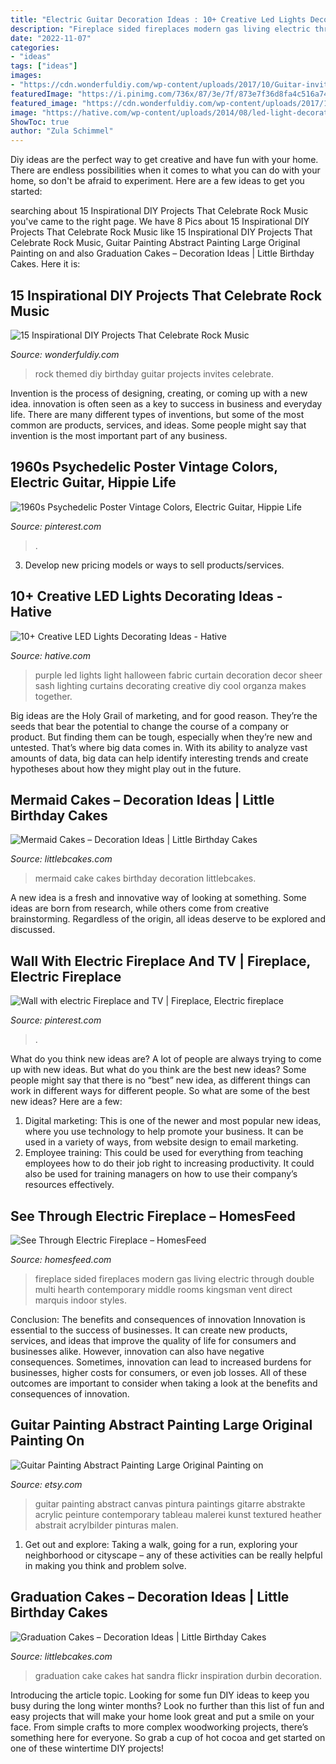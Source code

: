 ```yaml
---
title: "Electric Guitar Decoration Ideas : 10+ Creative Led Lights Decorating Ideas"
description: "Fireplace sided fireplaces modern gas living electric through double multi hearth contemporary middle rooms kingsman vent direct marquis indoor styles"
date: "2022-11-07"
categories:
- "ideas"
tags: ["ideas"]
images:
- "https://cdn.wonderfuldiy.com/wp-content/uploads/2017/10/Guitar-invites-for-a-rock-themed-birthday-party.jpg"
featuredImage: "https://i.pinimg.com/736x/87/3e/7f/873e7f36d8fa4c516a746cc41c2c0fa8.jpg"
featured_image: "https://cdn.wonderfuldiy.com/wp-content/uploads/2017/10/Guitar-invites-for-a-rock-themed-birthday-party.jpg"
image: "https://hative.com/wp-content/uploads/2014/08/led-light-decorating/5-led-light-curtain.jpg"
ShowToc: true
author: "Zula Schimmel"
---
```



Diy ideas are the perfect way to get creative and have fun with your home. There are endless possibilities when it comes to what you can do with your home, so don't be afraid to experiment. Here are a few ideas to get you started:

	

		
searching about 15 Inspirational DIY Projects That Celebrate Rock Music you've came to the right page. We have 8 Pics about 15 Inspirational DIY Projects That Celebrate Rock Music like 15 Inspirational DIY Projects That Celebrate Rock Music, Guitar Painting Abstract Painting Large Original Painting on and also Graduation Cakes – Decoration Ideas | Little Birthday Cakes. Here it is:
		
    
## 15 Inspirational DIY Projects That Celebrate Rock Music

<img loading=lazy src="https://cdn.wonderfuldiy.com/wp-content/uploads/2017/10/Guitar-invites-for-a-rock-themed-birthday-party.jpg" onerror="this.onerror=null;this.src='https://tse1.mm.bing.net/th?id=OIP.9pIdTYbuNtFVs8t2DdJYjQHaK5&amp;pid=15.1';" alt="15 Inspirational DIY Projects That Celebrate Rock Music">

_Source: wonderfuldiy.com_

>rock themed diy birthday guitar projects invites celebrate. 

	

Invention is the process of designing, creating, or coming up with a new idea. innovation is often seen as a key to success in business and everyday life. There are many different types of inventions, but some of the most common are products, services, and ideas. Some people might say that invention is the most important part of any business.

    
## 1960s Psychedelic Poster Vintage Colors, Electric Guitar, Hippie Life

<img loading=lazy src="https://i.pinimg.com/736x/7b/85/04/7b8504e860d09ad4b176c741f19318ea.jpg" onerror="this.onerror=null;this.src='https://tse3.mm.bing.net/th?id=OIP.846Eb2DsV-zFzLo5O382_QHaLL&amp;pid=15.1';" alt="1960s Psychedelic Poster Vintage Colors, Electric Guitar, Hippie Life">

_Source: pinterest.com_

>. 

	

3. Develop new pricing models or ways to sell products/services.

    
## 10+ Creative LED Lights Decorating Ideas - Hative

<img loading=lazy src="https://hative.com/wp-content/uploads/2014/08/led-light-decorating/5-led-light-curtain.jpg" onerror="this.onerror=null;this.src='https://tse1.mm.bing.net/th?id=OIP.9er6BojsWgrIzx1PssNEmAHaLH&amp;pid=15.1';" alt="10+ Creative LED Lights Decorating Ideas - Hative">

_Source: hative.com_

>purple led lights light halloween fabric curtain decoration decor sheer sash lighting curtains decorating creative diy cool organza makes together. 

	

Big ideas are the Holy Grail of marketing, and for good reason. They’re the seeds that bear the potential to change the course of a company or product. But finding them can be tough, especially when they’re new and untested. That’s where big data comes in. With its ability to analyze vast amounts of data, big data can help identify interesting trends and create hypotheses about how they might play out in the future.

    
## Mermaid Cakes – Decoration Ideas | Little Birthday Cakes

<img loading=lazy src="http://www.littlebcakes.com/wp-content/uploads/2013/08/Mermaid-Cake-Images.jpg" onerror="this.onerror=null;this.src='https://tse2.mm.bing.net/th?id=OIP.jwMX7pFN8M2MuV30STHIqwHaFj&amp;pid=15.1';" alt="Mermaid Cakes – Decoration Ideas | Little Birthday Cakes">

_Source: littlebcakes.com_

>mermaid cake cakes birthday decoration littlebcakes. 

	

A new idea is a fresh and innovative way of looking at something. Some ideas are born from research, while others come from creative brainstorming. Regardless of the origin, all ideas deserve to be explored and discussed.

    
## Wall With Electric Fireplace And TV | Fireplace, Electric Fireplace

<img loading=lazy src="https://i.pinimg.com/736x/87/3e/7f/873e7f36d8fa4c516a746cc41c2c0fa8.jpg" onerror="this.onerror=null;this.src='https://tse3.mm.bing.net/th?id=OIP.ZGVpqOdr7Ba-mUR7BesPBwHaJ3&amp;pid=15.1';" alt="Wall with electric Fireplace and TV | Fireplace, Electric fireplace">

_Source: pinterest.com_

>. 

	

What do you think new ideas are?
A lot of people are always trying to come up with new ideas. But what do you think are the best new ideas? Some people might say that there is no “best” new idea, as different things can work in different ways for different people. So what are some of the best new ideas? Here are a few: 
1) Digital marketing: This is one of the newer and most popular new ideas, where you use technology to help promote your business. It can be used in a variety of ways, from website design to email marketing. 
2) Employee training: This could be used for everything from teaching employees how to do their job right to increasing productivity. It could also be used for training managers on how to use their company’s resources effectively.

    
## See Through Electric Fireplace – HomesFeed

<img loading=lazy src="https://homesfeed.com/wp-content/uploads/2015/10/Black-And-Long-Electric-Fireplace-In-The-Middle-Of-The-Room-With-Hardwood-Floor-Design.jpg" onerror="this.onerror=null;this.src='https://tse3.mm.bing.net/th?id=OIP.LU3Qv0ApLq65FDtBg2k1NgHaJu&amp;pid=15.1';" alt="See Through Electric Fireplace – HomesFeed">

_Source: homesfeed.com_

>fireplace sided fireplaces modern gas living electric through double multi hearth contemporary middle rooms kingsman vent direct marquis indoor styles. 

	

Conclusion: The benefits and consequences of innovation
Innovation is essential to the success of businesses. It can create new products, services, and ideas that improve the quality of life for consumers and businesses alike. However, innovation can also have negative consequences. Sometimes, innovation can lead to increased burdens for businesses, higher costs for consumers, or even job losses. All of these outcomes are important to consider when taking a look at the benefits and consequences of innovation.

    
## Guitar Painting Abstract Painting Large Original Painting On

<img loading=lazy src="https://img0.etsystatic.com/044/0/6216479/il_570xN.507376238_nwi0.jpg" onerror="this.onerror=null;this.src='https://tse2.mm.bing.net/th?id=OIP.RhNhxEMKHhginw_wfWKqTAHaJ7&amp;pid=15.1';" alt="Guitar Painting Abstract Painting Large Original Painting on">

_Source: etsy.com_

>guitar painting abstract canvas pintura paintings gitarre abstrakte acrylic peinture contemporary tableau malerei kunst textured heather abstrait acrylbilder pinturas malen. 

	

1. Get out and explore: Taking a walk, going for a run, exploring your neighborhood or cityscape – any of these activities can be really helpful in making you think and problem solve. 

    
## Graduation Cakes – Decoration Ideas | Little Birthday Cakes

<img loading=lazy src="http://www.littlebcakes.com/wp-content/uploads/2013/08/Graduation-Hat-Cake.jpg" onerror="this.onerror=null;this.src='https://tse3.mm.bing.net/th?id=OIP.jgM4365AVLlNKLt9IofPbAHaJ4&amp;pid=15.1';" alt="Graduation Cakes – Decoration Ideas | Little Birthday Cakes">

_Source: littlebcakes.com_

>graduation cake cakes hat sandra flickr inspiration durbin decoration. 

	

Introducing the article topic.
Looking for some fun DIY ideas to keep you busy during the long winter months? Look no further than this list of fun and easy projects that will make your home look great and put a smile on your face. From simple crafts to more complex woodworking projects, there’s something here for everyone. So grab a cup of hot cocoa and get started on one of these wintertime DIY projects!


